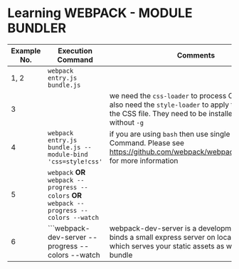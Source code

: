 # Learning WEBPACK - MODULE BUNDLER

|Example No.|Execution Command|Comments|
|-----------|-----------------|--------|
|1, 2| ```webpack entry.js bundle.js``` | |
|3| |we need the ```css-loader``` to process CSS files. We also need the ```style-loader``` to apply the styles in the CSS file. They need to be installed locally, without ```-g```|
|4|```webpack entry.js bundle.js --module-bind 'css=style!css'``` | if you are using ```bash``` then use single quotes in Command. Please see https://github.com/webpack/webpack/issues/1453 for more information|
|5|```webpack``` **OR** ```webpack --progress --colors``` **OR** ```webpack --progress --colors --watch``` | |
|6|```webpack-dev-server --progress --colors --watch|webpack-dev-server is a development server, it binds a small express server on localhost:8080 which serves your static assets as well as the bundle |
